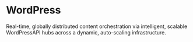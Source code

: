 # WordPress
Real-time, globally distributed content orchestration via intelligent, scalable WordPressAPI hubs across a dynamic, auto-scaling infrastructure.
